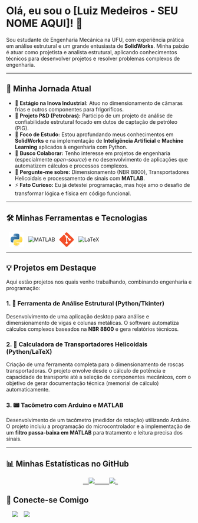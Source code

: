 # Olá, eu sou o [Luiz Medeiros - SEU NOME AQUI]! 👋

Sou estudante de Engenharia Mecânica na UFU, com experiência prática em análise estrutural e um grande entusiasta de **SolidWorks**. Minha paixão é atuar como projetista e analista estrutural, aplicando conhecimentos técnicos para desenvolver projetos e resolver problemas complexos de engenharia.

---

## 🚀 Minha Jornada Atual

- 🔭 **Estágio na Inova Industrial:** Atuo no dimensionamento de câmaras frias e outros componentes para frigoríficos.
- 🔭 **Projeto P&D (Petrobras):** Participo de um projeto de análise de confiabilidade estrutural focado em dutos de captação de petróleo (PIG).
- 🌱 **Foco de Estudo:** Estou aprofundando meus conhecimentos em **SolidWorks** e na implementação de **Inteligência Artificial** e **Machine Learning** aplicados à engenharia com Python.
- 👯 **Busco Colaborar:** Tenho interesse em projetos de engenharia (especialmente *open-source*) e no desenvolvimento de aplicações que automatizem cálculos e processos complexos.
- 💬 **Pergunte-me sobre:** Dimensionamento (NBR 8800), Transportadores Helicoidais e processamento de sinais com **MATLAB**.
- ⚡ **Fato Curioso:** Eu já detestei programação, mas hoje amo o desafio de transformar lógica e física em código funcional.

---

## 🛠️ Minhas Ferramentas e Tecnologias

<div style="display: inline-block;">
  <img align="center" alt="Python" height="40" width="40" src="https://raw.githubusercontent.com/devicons/devicon/master/icons/python/python-original.svg">
  <img align="center" alt="MATLAB" height="40" width="40" src="https://upload.wikimedia.org/wikipedia/commons/2/21/Matlab_Logo.png">
  <img align="center" alt="Git" height="40" width="40" src="https://raw.githubusercontent.com/devicons/devicon/master/icons/git/git-original.svg">
  <img align="center" alt="LaTeX" height="40" src="https://upload.wikimedia.org/wikipedia/commons/thumb/9/92/LaTeX_logo.svg/2560px-LaTeX_logo.svg.png">
</div>

---

## 💡 Projetos em Destaque

Aqui estão projetos nos quais venho trabalhando, combinando engenharia e programação:

### 1. 🔧 Ferramenta de Análise Estrutural (Python/Tkinter)
Desenvolvimento de uma aplicação desktop para análise e dimensionamento de vigas e colunas metálicas. O software automatiza cálculos complexos baseados na **NBR 8800** e gera relatórios técnicos.

### 2. 🔩 Calculadora de Transportadores Helicoidais (Python/LaTeX)
Criação de uma ferramenta completa para o dimensionamento de roscas transportadoras. O projeto envolve desde o cálculo de potência e capacidade de transporte até a seleção de componentes mecânicos, com o objetivo de gerar documentação técnica (memorial de cálculo) automaticamente.

### 3. 📟 Tacômetro com Arduino e MATLAB
Desenvolvimento de um tacômetro (medidor de rotação) utilizando Arduino. O projeto incluiu a programação do microcontrolador e a implementação de um **filtro passa-baixa em MATLAB** para tratamento e leitura precisa dos sinais.

---

## 📊 Minhas Estatísticas no GitHub

<p align="center">
  <a href="https://github.com/M3d3iro5">
    <img height="180em" src="https://github-readme-stats.vercel.app/api?username=M3d3iro5&show_icons=true&theme=dracula&include_all_commits=true&count_private=true"/>
    
    <img height="180em" src="https://github-readme-stats.vercel.app/api/top-langs/?username=M3d3iro5&layout=compact&langs_count=7&theme=dracula"/>
  </a>
</p

---

## 🔗 Conecte-se Comigo

<div> 
  <a href="https://www.linkedin.com/in/luiz-felipe-medeiros-71835123b" target="_blank"><img src="https://img.shields.io/badge/-LinkedIn-0077B5?style=for-the-badge&logo=linkedin&logoColor=white" target="_blank"></a> 
  <a href="mailto:lfelipeomederos@gmail.com" target="_blank"><img src="https://img.shields.io/badge/-Email-D14836?style=for-the-badge&logo=gmail&logoColor=white" target="_blank"></a>
</div>
